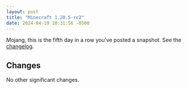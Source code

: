 ```yaml
---
layout: post
title: "Minecraft 1.20.5-rc2"
date: 2024-04-19 10:31:56 -0500
---
```


Mojang, this is the fifth day in a row you've posted a snapshot. See the [changelog](https://www.minecraft.net/en-us/article/minecraft-1-20-5-release-candidate-2).

## Changes

No other significant changes.

